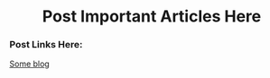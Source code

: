 <center><h1>Post Important Articles Here</h1></center>
<h3>Post Links Here:</h3>
<a href = 'https://www.halfwayanywhere.com/pacific-crest-trail/'>Some blog</a>
